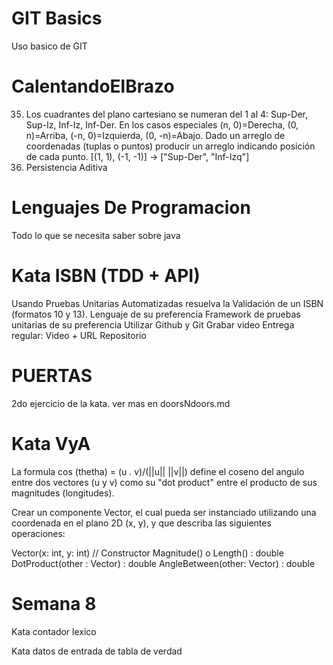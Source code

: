 # GIT Basics
Uso basico de GIT
# CalentandoElBrazo
35. Los cuadrantes del plano cartesiano se numeran del 1 al 4: Sup-Der, Sup-Iz, Inf-Iz, Inf-Der. En los casos especiales (n, 0)=Derecha, (0, n)=Arriba, (-n, 0)=Izquierda, (0, -n)=Abajo. Dado un arreglo de coordenadas (tuplas o puntos) producir un arreglo indicando posición de cada punto. [(1, 1), (-1, -1)] -> ["Sup-Der", "Inf-Izq"]
17. Persistencia Aditiva
# Lenguajes De Programacion
Todo lo que se necesita saber sobre java
# Kata ISBN (TDD + API)
Usando Pruebas Unitarias Automatizadas resuelva la Validación de un ISBN (formatos 10 y 13).
Lenguaje de su preferencia
Framework de pruebas unitarias de su preferencia
Utilizar Github y Git
Grabar video
Entrega regular: Video  + URL Repositorio
# PUERTAS
2do ejercicio de la kata.
ver mas en doorsNdoors.md
# Kata VyA
La formula cos (thetha) = (u . v)/(||u|| ||v||) define el coseno del angulo entre dos vectores (u y v) como su "dot product" entre el producto de sus magnitudes (longitudes).

Crear un componente Vector, el cual pueda ser instanciado utilizando una coordenada en el plano 2D (x, y), y que describa las siguientes operaciones:

Vector(x: int, y: int) // Constructor
Magnitude() o Length() : double
DotProduct(other : Vector) : double
AngleBetween(other: Vector) : double
# Semana 8
Kata contador lexico

Kata datos de entrada de tabla de verdad
